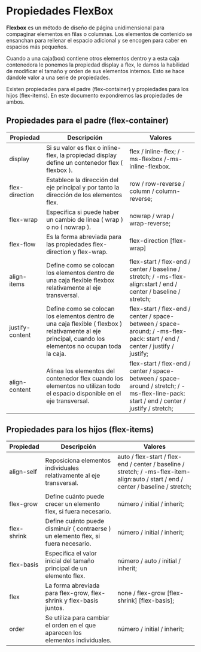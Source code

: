 # Propiedades FlexBox

**Flexbox** es un método de diseño de página unidimensional para compaginar elementos en filas o columnas. Los elementos de contenido se ensanchan para rellenar el espacio adicional y se encogen para caber en espacios más pequeños. 

Cuando a una caja(box) contiene otros elementos dentro y a esta caja contenedora le ponemos la propiedad display a flex, le damos la habilidad de modificar el tamaño y orden de sus elementos internos. Esto se hace dándole valor a una serie de propiedades. 

Existen propiedades para el padre (flex-container) y propiedades para los hijos (flex-items). En este documento expondremos las propiedades de ambos.

## Propiedades para el padre (flex-container) 


| Propiedad | Descripción | Valores |
|---|---|---|
| display | Si su valor es flex o inline-flex, la propiedad display define un contenedor flex ( flexbox ).  | flex / inline-flex; / -ms-flexbox /-ms-inline-flexbox. |
| flex-direction | Establece la dirección del eje principal y por tanto la dirección de los elementos flex. | row / row-reverse / column / column-reverse; |
| flex-wrap | Especifica si puede haber un cambio de línea ( wrap ) o no ( nowrap ). | nowrap / wrap / wrap-reverse; |
| flex-flow | Es la forma abreviada para las propiedades flex-direction y flex-wrap. | flex-direction [flex-wrap]  |
| align-items | Define como se colocan los elementos dentro de una caja flexible flexbox relativamente al eje transversal. | flex-start / flex-end / center / baseline / stretch; / -ms-flex-align:start / end / center / baseline / stretch;  |
| justify-content | Define como se colocan los elementos dentro de una caja flexible ( flexbox ) relativamente al eje principal, cuando los elementos no ocupan toda la caja. | flex-start / flex-end / center / space-between / space-around; / -ms-flex-pack: start / end / center / justify / justify;  |
| align-content | Alinea los elementos del contenedor flex cuando los elementos no utilizan todo el espacio disponible en el eje transversal. |  flex-start / flex-end / center / space-between / space-around / stretch; / -ms-flex-line-pack: start / end / center / justify / stretch; |

## Propiedades para los hijos (flex-items)

| Propiedad | Descripción | Valores |
|---|---|---|
| align-self | Reposiciona elementos individuales relativamente al eje transversal. | auto / flex-start / flex-end / center / baseline / stretch; / -ms-flex-item-align:auto / start / end / center / baseline / stretch;  |
| flex-grow | Define cuánto puede crecer un elemento flex, si fuera necesario. | número / initial / inherit; |
| flex-shrink | Define cuánto puede disminuir ( contraerse ) un elemento flex, si fuera necesario. | número / initial / inherit;  |
| flex-basis | Especifica el valor inicial del tamaño principal de un elemento flex. |número / auto / initial / inherit; |
| flex | La forma abreviada para flex-grow, flex-shrink y flex-basis juntos. |  none / flex-grow [flex-shrink] [flex-basis]; |
| order | Se utiliza para cambiar el orden en el que aparecen los elementos individuales. | número / initial / inherit; |
